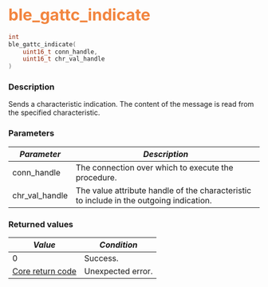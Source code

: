 ## <font color="#F2853F" style="font-size:24pt">ble\_gattc\_indicate</font>

```c
int
ble_gattc_indicate(
    uint16_t conn_handle,
    uint16_t chr_val_handle
)
```

### Description

Sends a characteristic indication.  The content of the message is read from the specified characteristic.

### Parameters

| *Parameter* | *Description* |
|-------------|---------------|
| conn\_handle | The connection over which to execute the procedure. |
| chr\_val\_handle | The value attribute handle of the characteristic to include in the outgoing indication. |

### Returned values

| *Value* | *Condition* |
|---------|-------------|
| 0 | Success. |
| [Core return code](../../ble_hs_return_codes/#return-codes-core) | Unexpected error. |

